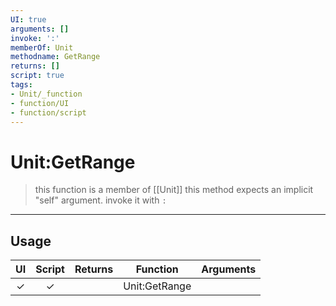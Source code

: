 ```yaml
---
UI: true
arguments: []
invoke: ':'
memberOf: Unit
methodname: GetRange
returns: []
script: true
tags:
- Unit/_function
- function/UI
- function/script
---
```

# Unit:GetRange
> this function is a member of [[Unit]]
> this method expects an implicit "self" argument. invoke it with `:`
-----
## Usage
|  UI | Script | Returns | Function | Arguments |
|:---:|:------:|-------:|:--------:|:---------|
|✓|✓||Unit:GetRange||
